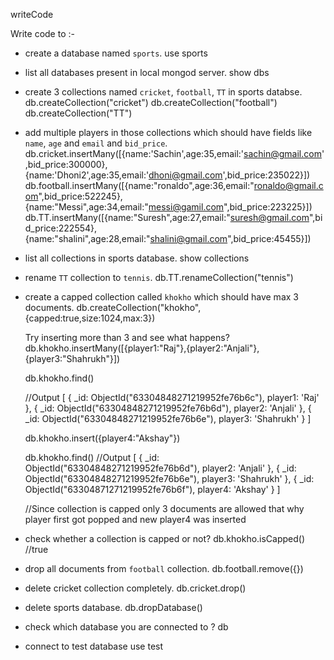 writeCode

Write code to :-

- create a database named `sports`.
  use sports

- list all databases present in local mongod server.
  show dbs

- create 3 collections named `cricket`, `football`, `TT` in sports databse.
  db.createCollection("cricket")
  db.createCollection("football")
  db.createCollection("TT")

- add multiple players in those collections which should have fields like `name`, `age` and `email` and `bid_price`.
  db.cricket.insertMany([{name:'Sachin',age:35,email:'sachin@gmail.com',bid_price:300000},{name:'Dhoni2',age:35,email:'dhoni@gmail.com',bid_price:235022}])
  db.football.insertMany([{name:"ronaldo",age:36,email:"ronaldo@gmail.com",bid_price:522245},{name:"Messi",age:34,email:"messi@gamil.com",bid_price:223225}])
  db.TT.insertMany([{name:"Suresh",age:27,email:"suresh@gmail.com",bid_price:222554},{name:"shalini",age:28,email:"shalini@gmail.com",bid_price:45455}])

- list all collections in sports database.
  show collections

- rename `TT` collection to `tennis`.
  db.TT.renameCollection("tennis")

- create a capped collection called `khokho` which should have max 3 documents.
  db.createCollection("khokho",{capped:true,size:1024,max:3})

  Try inserting more than 3 and see what happens?
  db.khokho.insertMany([{player1:"Raj"},{player2:"Anjali"},{player3:"Shahrukh"}])

  db.khokho.find()

  //Output
  [
  { _id: ObjectId("63304848271219952fe76b6c"), player1: 'Raj' },
  { _id: ObjectId("63304848271219952fe76b6d"), player2: 'Anjali' },
  { _id: ObjectId("63304848271219952fe76b6e"), player3: 'Shahrukh' }
  ]

  db.khokho.insert({player4:"Akshay"})

  db.khokho.find()
  //Output
  [
  { _id: ObjectId("63304848271219952fe76b6d"), player2: 'Anjali' },
  { _id: ObjectId("63304848271219952fe76b6e"), player3: 'Shahrukh' },
  { _id: ObjectId("63304871271219952fe76b6f"), player4: 'Akshay' }
  ]

  //Since collection is capped only 3 documents are allowed that why player first got popped and new player4 was inserted

- check whether a collection is capped or not?
  db.khokho.isCapped() //true

- drop all documents from `football` collection.
  db.football.remove({})

- delete cricket collection completely.
  db.cricket.drop()

- delete sports database.
  db.dropDatabase()

- check which database you are connected to ?
  db

- connect to test database
  use test
